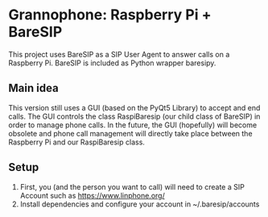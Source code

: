 # Grannophone: Raspberry Pi + BareSIP
This project uses BareSIP as a SIP User Agent to answer calls on a Raspberry Pi.
BareSIP is included as Python wrapper baresipy.

## Main idea
This version still uses a GUI (based on the PyQt5 Library) to accept and end calls. The GUI controls the class RaspiBaresip (our child class of BareSIP) in order to manage phone calls.
In the future, the GUI (hopefully) will become obsolete and phone call management will directly take place between the Raspberry Pi and our RaspiBaresip class. 

## Setup
1. First, you (and the person you want to call) will need to create a SIP Account such as https://www.linphone.org/
2. Install dependencies and configure your account in ~/.baresip/accounts

